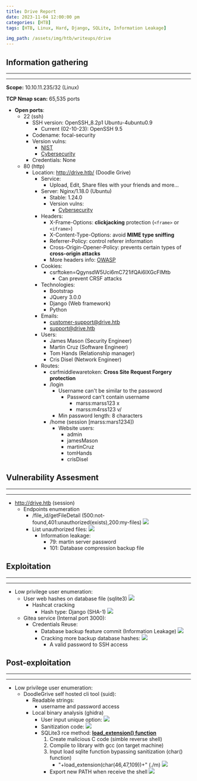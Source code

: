 ```yaml
---
title: Drive Report
date: 2023-11-04 12:00:00 pm
categories: [HTB]
tags: [HTB, Linux, Hard, Django, SQLite, Information Leakage]

img_path: /assets/img/htb/writeups/drive
---
```


## **Information gathering**

* * *
* * *

**Scope:** 10.10.11.235/32 (Linux)

**TCP Nmap scan:** 65,535 ports

* **Open ports**:
	* 22 (ssh)
		* SSH version: OpenSSH_8.2p1 Ubuntu-4ubuntu0.9
			* Current (02-10-23): OpenSSH 9.5
		* Codename: focal-security
		* Version vulns:
			* [NIST](https://nvd.nist.gov/vuln/search/results?form_type=Advanced&cves=on&cpe_version=cpe:/a:openbsd:openssh:8.2p1)
			* [Cybersecurity](https://www.cybersecurity-help.cz/vdb/openssh/openssh/8.2p1/)
		* Credentials: None
	* 80 (http)
		* Location: http://drive.htb/ (Doodle Grive)
			* Service:
				* Upload, Edit, Share files with your friends and more...
			* Server: Nginx/1.18.0 (Ubuntu)
				* Stable: 1.24.0
				* Version vulns:
					* [Cybersecurity](https://www.cybersecurity-help.cz/vdb/nginx/nginx/1.18.0/)
			* Headers:
				* X-Frame-Options: **clickjacking** protection (`<frame>` or `<iframe>`)
				* X-Content-Type-Options: avoid **MIME type sniffing**
				* Referrer-Policy: control referer information
				* Cross-Origin-Opener-Policy: prevents certain types of **cross-origin attacks**
				* More headers info: [OWASP](https://cheatsheetseries.owasp.org/cheatsheets/HTTP_Headers_Cheat_Sheet.html)
			* Cookies:
				* csrftoken=QgynsdW5Uci6mC721ifQAi6lXGcFIMtb
					* Can prevent CRSF attacks
			* Technologies:
				* Bootstrap
				* JQuery 3.0.0
				* Django (Web framework)
				* Python
			* Emails:
				* customer-support@drive.htb
				* support@drive.htb
			* Users:
				* James Mason (Security Engineer)
				* Martin Cruz (Software Engineer)
				* Tom Hands (Relationship manager)
				* Cris Disel (Network Engineer)
			* Routes:
				* csrfmiddlewaretoken: **Cross Site Request Forgery protection**
				* /login
					* Username can't be similar to the password
						* Password can't contain username 
							* marss:marss123 x
							* marss:m4rss123 v/
					* Min password length: 8 characters
				* /home (session [marss:mars1234])
					* Website users: 
						* admin
						* jamesMason
						* martinCruz
						* tomHands
						* crisDisel

## **Vulnerability Assesment**

* * *
* * *

* http://drive.htb (session)
	* Endpoints enumeration
		* /file_id/getFileDetail (500:not-found,401:unauthorized(exists),200:my-files)
			![](file_ids.png)
		* List unauthorized files:
			![](files_list.png)
			* Information leakage:
				* 79: martin server password
				* 101: Database compression backup file

## **Exploitation**

* * *
* * *

* Low privilege user enumeration:
	* User web hashes on database file (sqlite3)
		![](user_hashes.png)
		* Hashcat cracking
			* Hash type: Django (SHA-1)
				![](hashes_cracking.png)
	* Gitea service (Internal port 3000):
		* Credentials Reuse:
			* Database backup feature commit (Information Leakage)
				![](db_pass_leak.png)
			* Cracking more backup database hashes:
				![](more_hash_cracking.png)
				* A valid password to SSH access

## **Post-exploitation**

* * *
* * *

* Low privilege user enumeration:
	* DoodleGrive self hosted cli tool (suid):
		* Readable strings: 
			* username and password access
		* Local binary analysis (ghidra)
			* User input unique option:
				![](input_option.png)
			* Sanitization code:
				![](sanitize.png)
			* SQLite3 rce method: **[load_extension() function](https://www.oreilly.com/library/view/using-sqlite/9781449394592/re134.html)**
				1. Create malicious C code (simble reverse shell)
				2. Compile to library with gcc (on target machine)
				3. Input load sqlite function bypassing sanitization (char() function)
					* "+load_extension(char(46,47,109))+" (.\/m)
				![](root.png)
				* Export new PATH when receive the shell 
					![](path.png)